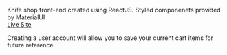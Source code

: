 Knife shop front-end created using ReactJS.
Styled componenets provided by MaterialUI  
[Live Site](https://will-knife-shop.netlify.app/)  

Creating a user account will allow you to save your current cart items for future reference.